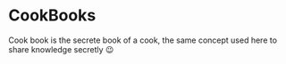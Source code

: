 # CookBooks
Cook book is the secrete book of a cook, the same concept used here to share knowledge secretly 😉
